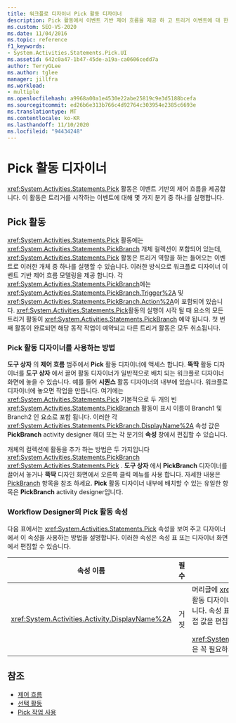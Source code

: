 ```yaml
---
title: 워크플로 디자이너 Pick 활동 디자이너
description: Pick 활동에서 이벤트 기반 제어 흐름을 제공 하 고 트리거 이벤트에 대 한 응답으로 여러 분기 중 하나를 실행 하는 방법에 대해 알아봅니다.
ms.custom: SEO-VS-2020
ms.date: 11/04/2016
ms.topic: reference
f1_keywords:
- System.Activities.Statements.Pick.UI
ms.assetid: 642c0a47-1b47-45de-a19a-ca0606cedd7a
author: TerryGLee
ms.author: tglee
manager: jillfra
ms.workload:
- multiple
ms.openlocfilehash: a9968a00a1e4530e22abe25819c9e3d5188bcefa
ms.sourcegitcommit: ed26b6e313b766c4d92764c303954e2385c6693e
ms.translationtype: MT
ms.contentlocale: ko-KR
ms.lasthandoff: 11/10/2020
ms.locfileid: "94434248"
---
```

# <a name="pick-activity-designer"></a>Pick 활동 디자이너

<xref:System.Activities.Statements.Pick> 활동은 이벤트 기반의 제어 흐름을 제공합니다. 이 활동은 트리거를 시작하는 이벤트에 대해 몇 가지 분기 중 하나를 실행합니다.

## <a name="the-pick-activity"></a>Pick 활동

<xref:System.Activities.Statements.Pick> 활동에는 <xref:System.Activities.Statements.PickBranch> 개체 컬렉션이 포함되어 있는데, <xref:System.Activities.Statements.Pick> 활동은 트리거 역할을 하는 들어오는 이벤트로 이러한 개체 중 하나를 실행할 수 있습니다. 이러한 방식으로 워크플로 디자이너 이벤트 기반 제어 흐름 모델링을 제공 합니다. 각 <xref:System.Activities.Statements.PickBranch>에는 <xref:System.Activities.Statements.PickBranch.Trigger%2A> 및 <xref:System.Activities.Statements.PickBranch.Action%2A>이 포함되어 있습니다. <xref:System.Activities.Statements.Pick>활동의 실행이 시작 될 때 요소의 모든 트리거 활동이 <xref:System.Activities.Statements.PickBranch> 예약 됩니다. 첫 번째 활동이 완료되면 해당 동작 작업이 예약되고 다른 트리거 활동은 모두 취소됩니다.

### <a name="how-to-use-the-pick-activity-designer"></a>Pick 활동 디자이너를 사용하는 방법

**도구 상자** 의 **제어 흐름** 범주에서 **Pick** 활동 디자이너에 액세스 합니다. **뚝딱** 활동 디자이너를 **도구 상자** 에서 끌어 활동 디자이너가 일반적으로 배치 되는 워크플로 디자이너 화면에 놓을 수 있습니다. 예를 들어 **시퀀스** 활동 디자이너의 내부에 있습니다. 워크플로 디자이너에 놓으면 작업을 만듭니다. 여기에는 <xref:System.Activities.Statements.Pick> 기본적으로 두 개의 빈 <xref:System.Activities.Statements.PickBranch> 활동이 표시 이름이 Branch1 및 Branch2 인 요소로 포함 됩니다. 이러한 각 <xref:System.Activities.Statements.PickBranch.DisplayName%2A> 속성 값은 **PickBranch** activity designer 헤더 또는 각 분기의 **속성** 창에서 편집할 수 있습니다.

개체의 컬렉션에 활동을 추가 하는 방법은 두 가지입니다 <xref:System.Activities.Statements.PickBranch> <xref:System.Activities.Statements.Pick> . **도구 상자** 에서 **PickBranch** 디자이너를 끌어서 놓거나 **뚝딱** 디자인 화면에서 오른쪽 클릭 메뉴를 사용 합니다. 자세한 내용은 [PickBranch](../workflow-designer/pickbranch-activity-designer.md) 항목을 참조 하세요. **Pick** 활동 디자이너 내부에 배치할 수 있는 유일한 항목은 **PickBranch** activity designer입니다.

### <a name="pick-activity-properties-in-the-workflow-designer"></a>Workflow Designer의 Pick 활동 속성

다음 표에서는 <xref:System.Activities.Statements.Pick> 속성을 보여 주고 디자이너에서 이 속성을 사용하는 방법을 설명합니다. 이러한 속성은 속성 표 또는 디자이너 화면에서 편집할 수 있습니다.

|속성 이름|필수|사용|
|-|--------------|-|
|<xref:System.Activities.Activity.DisplayName%2A>|거짓|머리글에 <xref:System.Activities.Statements.Pick> 활동 디자이너의 이름을 지정합니다. 기본값은 Pick입니다. 속성 표에서 또는 활동 디자이너의 머리글에서 직접 값을 편집할 수 있습니다.<br /><br /> <xref:System.Activities.Activity.DisplayName%2A>은 꼭 필요하지 않더라도 사용하는 것이 좋습니다.|

## <a name="see-also"></a>참조

- [제어 흐름](../workflow-designer/control-flow-activity-designers.md)
- [선택 활동](/dotnet/framework/windows-workflow-foundation/pick-activity)
- [Pick 작업 사용](/dotnet/framework/windows-workflow-foundation/samples/using-the-pick-activity)